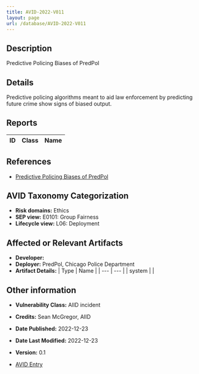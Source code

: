 ```yaml
---
title: AVID-2022-V011
layout: page
url: /database/AVID-2022-V011
---
```


## Description

Predictive Policing Biases of PredPol

## Details

Predictive policing algorithms meant to aid law enforcement by predicting future crime show signs of biased output.

## Reports 

| ID | Class | Name |
| --- | --- | --- | 

## References

- [Predictive Policing Biases of PredPol](https://incidentdatabase.ai/cite/54)

## AVID Taxonomy Categorization

- **Risk domains:** Ethics
- **SEP view:** E0101: Group Fairness
- **Lifecycle view:** L06: Deployment

## Affected or Relevant Artifacts

- **Developer:** 
- **Deployer:** PredPol, Chicago Police Department
- **Artifact Details:**
| Type | Name |
| --- | --- | 
| system |  |

## Other information

- **Vulnerability Class:** AIID incident
- **Credits:** Sean McGregor, AIID
- **Date Published:** 2022-12-23
- **Date Last Modified:** 2022-12-23
- **Version:** 0.1

- [AVID Entry](https://github.com/avidml/avid-db/tree/main/vulnerabilities/2022/AVID-2022-V011.json)
